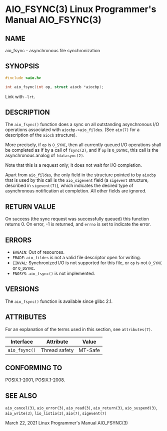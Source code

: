 # AIO_FSYNC(3)         Linux Programmer's Manual         AIO_FSYNC(3)

## NAME
aio_fsync - asynchronous file synchronization

## SYNOPSIS
```c
#include <aio.h>

int aio_fsync(int op, struct aiocb *aiocbp);
```
Link with `-lrt`.

## DESCRIPTION
The `aio_fsync()` function does a sync on all outstanding asynchronous I/O operations associated with `aiocbp->aio_fildes`. (See `aio(7)` for a description of the `aiocb` structure).

More precisely, if `op` is `O_SYNC`, then all currently queued I/O operations shall be completed as if by a call of `fsync(2)`, and if `op` is `O_DSYNC`, this call is the asynchronous analog of `fdatasync(2)`.

Note that this is a request only; it does not wait for I/O completion.

Apart from `aio_fildes`, the only field in the structure pointed to by `aiocbp` that is used by this call is the `aio_sigevent` field (a `sigevent` structure, described in `sigevent(7)`), which indicates the desired type of asynchronous notification at completion. All other fields are ignored.

## RETURN VALUE
On success (the sync request was successfully queued) this function returns 0. On error, -1 is returned, and `errno` is set to indicate the error.

## ERRORS
- `EAGAIN`: Out of resources.
- `EBADF`: `aio_fildes` is not a valid file descriptor open for writing.
- `EINVAL`: Synchronized I/O is not supported for this file, or `op` is not `O_SYNC` or `O_DSYNC`.
- `ENOSYS`: `aio_fsync()` is not implemented.

## VERSIONS
The `aio_fsync()` function is available since glibc 2.1.

## ATTRIBUTES
For an explanation of the terms used in this section, see `attributes(7)`.

| Interface      | Attribute       | Value   |
| -------------- | --------------- | ------- |
| `aio_fsync()`  | Thread safety   | MT-Safe |

## CONFORMING TO
POSIX.1-2001, POSIX.1-2008.

## SEE ALSO
`aio_cancel(3)`, `aio_error(3)`, `aio_read(3)`, `aio_return(3)`, `aio_suspend(3)`, `aio_write(3)`, `lio_listio(3)`, `aio(7)`, `sigevent(7)`

March 22, 2021            Linux Programmer's Manual          AIO_FSYNC(3)
